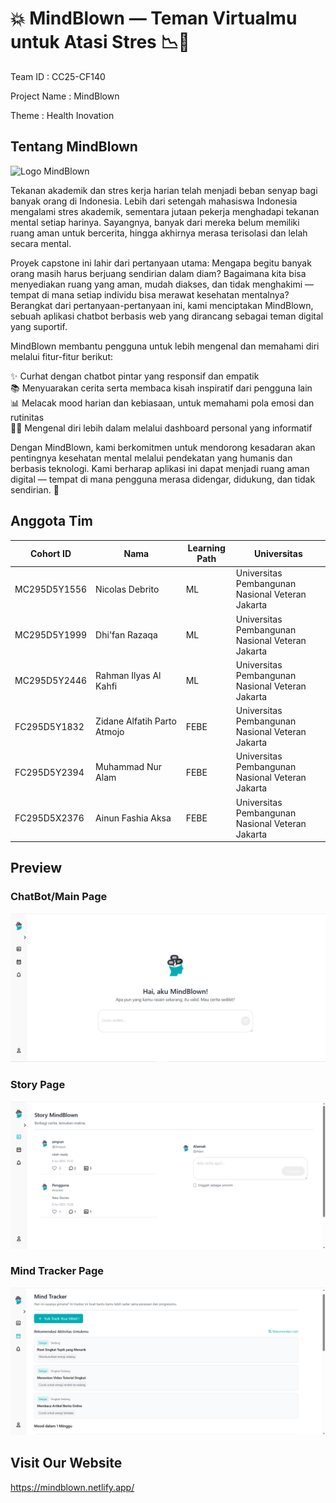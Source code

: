 # 💥 MindBlown — Teman Virtualmu untuk Atasi Stres 📉🧠

Team ID         :   CC25-CF140

Project Name    :   MindBlown

Theme           :   Health Inovation

## Tentang MindBlown
![Logo MindBlown](https://github.com/MindBlownDBS/.github/blob/main/Logo%20MindBlown.png)

Tekanan akademik dan stres kerja harian telah menjadi beban senyap bagi banyak orang di Indonesia. Lebih dari setengah mahasiswa Indonesia mengalami stres akademik, sementara jutaan pekerja menghadapi tekanan mental setiap harinya. Sayangnya, banyak dari mereka belum memiliki ruang aman untuk bercerita, hingga akhirnya merasa terisolasi dan lelah secara mental.

Proyek capstone ini lahir dari pertanyaan utama: Mengapa begitu banyak orang masih harus berjuang sendirian dalam diam? Bagaimana kita bisa menyediakan ruang yang aman, mudah diakses, dan tidak menghakimi — tempat di mana setiap individu bisa merawat kesehatan mentalnya? Berangkat dari pertanyaan-pertanyaan ini, kami menciptakan MindBlown, sebuah aplikasi chatbot berbasis web yang dirancang sebagai teman digital yang suportif.

MindBlown membantu pengguna untuk lebih mengenal dan memahami diri melalui fitur-fitur berikut:

✨ Curhat dengan chatbot pintar yang responsif dan empatik <br>
📚 Menyuarakan cerita serta membaca kisah inspiratif dari pengguna lain <br>
📊 Melacak mood harian dan kebiasaan, untuk memahami pola emosi dan rutinitas <br>
🧑‍💼 Mengenal diri lebih dalam melalui dashboard personal yang informatif <br>

Dengan MindBlown, kami berkomitmen untuk mendorong kesadaran akan pentingnya kesehatan mental melalui pendekatan yang humanis dan berbasis teknologi. Kami berharap aplikasi ini dapat menjadi ruang aman digital — tempat di mana pengguna merasa didengar, didukung, dan tidak sendirian. 🌱

## Anggota Tim
Cohort ID | Nama | Learning Path | Universitas
---------|------|---------------|---------
MC295D5Y1556 | Nicolas Debrito | ML |Universitas Pembangunan Nasional Veteran Jakarta
MC295D5Y1999 | Dhi'fan Razaqa | ML |Universitas Pembangunan Nasional Veteran Jakarta
MC295D5Y2446 | Rahman Ilyas Al Kahfi | ML |Universitas Pembangunan Nasional Veteran Jakarta
FC295D5Y1832 | Zidane Alfatih Parto Atmojo | FEBE | Universitas Pembangunan Nasional Veteran Jakarta
FC295D5Y2394 | Muhammad Nur Alam | FEBE | Universitas Pembangunan Nasional Veteran Jakarta
FC295D5X2376 | Ainun Fashia Aksa | FEBE | Universitas Pembangunan Nasional Veteran Jakarta

## Preview

### ChatBot/Main Page
![ChatBot/Main Page MindBlown](https://github.com/MindBlownDBS/Frontend-MindBlown/blob/main/src/public/images/screenshots/Mindblown_001.png)

### Story Page
![Story Page MindBlown](https://github.com/MindBlownDBS/Frontend-MindBlown/blob/main/src/public/images/screenshots/Mindblown_002.png)

### Mind Tracker Page
![Mind Tracker Page MindBlown](https://github.com/MindBlownDBS/Frontend-MindBlown/blob/main/src/public/images/screenshots/Mindblown_003.png)

## Visit Our Website

https://mindblown.netlify.app/
